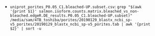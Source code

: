 

- ```uniprot_porites_P0.05_C1.bleached-UP.subset.csv```: `grep "$(awk '{print $1}' salmon.isoform.counts.matrix.bleached_vs_non-bleached.edgeR.DE_results.P0.05_C1.bleached-UP.subset)" /media/sam/4TB_toshiba/porites/20190129_blastx_ncbi_sp-v5_porites/20190129_blastx_ncbi_sp-v5_porites.tab | awk '{print $2}' | sort -u`
